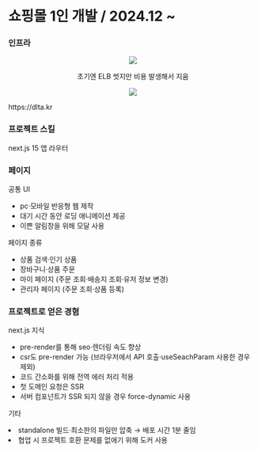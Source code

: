 <h1>쇼핑몰 1인 개발 / 2024.12 ~ </h1>

### 인프라
<p align="center">
<img src="https://github.com/user-attachments/assets/fee97e3b-fe2a-4662-b7e6-555f3c8f68e5" />
</p>
<p align="center">초기엔 ELB 썻지만 비용 발생해서 지움</p>

<p align="center">
<img src="https://github.com/user-attachments/assets/b3528f47-4cdb-4fd4-a5bb-2eed72233c6c" />
</p>

<p>https://dlta.kr</p>

### 프로젝트 스킬
next.js 15 앱 라우터

### 페이지
공통 UI
<ul>
  <li>pc·모바일 반응형 웹 제작</li>
  <li>대기 시간 동안 로딩 애니메이션 제공</li>
  <li>이쁜 알림창을 위해 모달 사용</li>
</ul>

페이지 종류
<ul>
  <li>상품 검색·인기 상품</li>
  <li>장바구니·상품 주문</li>
  <li>마이 페이지 (주문 조회·배송지 조회·유저 정보 변경)</li>
  <li>관리자 페이지 (주문 조회·상품 등록)</li>
</ul>

### 프로젝트로 얻은 경혐
next.js 지식
<ul>
  <li>pre-render를 통해 seo·렌더링 속도 향상</li>
  <li>csr도 pre-render 가능 (브라우저에서 API 호출·useSeachParam 사용한 경우 제외)</li>
  <li>코드 간소화를 위해 전역 에러 처리 적용</li>
  <li>첫 도메인 요청은 SSR</li>
  <li>서버 컴포넌트가 SSR 되지 않을 경우 force-dynamic 사용</li>  
</ul>

기타
<li>standalone 빌드·최소한의 파일만 압축 → 배포 시간 1분 줄임</li>
<li>협업 시 프로젝트 호환 문제를 없애기 위해 도커 사용</li>

